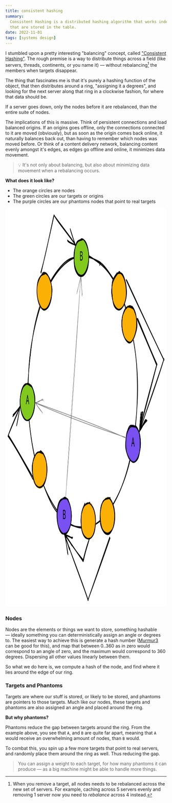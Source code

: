 ```yaml
---
title: consistent hashing
summary:
  Consistent Hashing is a distributed hashing algorithm that works independently from the number of servers or objects
  that are stored in the table.
date: 2022-11-01
tags: [systems design]
---
```


I stumbled upon a pretty interesting "balancing" concept, called
["Consistent Hashing"](https://en.wikipedia.org/wiki/Consistent_hashing). The rough premise is a way to distribute
things across a field (like servers, threads, continents, or you name it) — without rebalancing[^1] the members when
targets disappear.

[^1]:
    When you remove a target, all nodes needs to be rebalanced across the new set of servers. For example, caching
    across 5 servers evenly and removing 1 server now you need to _rebalance_ across 4 instead.

The thing that fascinates me is that it's purely a hashing function of the object, that then distributes around a ring,
"assigning it a degrees", and looking for the next server along that ring in a clockwise fashion, for where that data
should be.

If a server goes down, only the nodes before it are rebalanced, than the entire suite of nodes.

The implications of this is massive. Think of persistent connections and load balanced origins. If an origins goes
offline, only the connections connected to it are moved (obviously), but as soon as the origin comes back online, it
naturally balances back out, than having to remember which nodes was moved before. Or think of a content delivery
network, balancing content evenly amongst it's edges, as edges go offline and online, it minimizes data movement.

> 💡 It's not only about balancing, but also about minimizing data movement when a rebalancing occurs.

**What does it look like?**

- The orange circles are nodes
- The green circles are our targets or origins
- The purple circles are our phantoms nodes that point to real targets

<img src="image1.svg" width="1247.9982082005768" height="1241.1038977205753">

### Nodes

Nodes are the elements or things we want to store, something hashable — ideally something you can deterministically
assign an angle or degrees to. The easiest way to achieve this is generate a hash number
([Murmur3](https://github.com/aappleby/smhasher/blob/master/src/MurmurHash3.cpp) can be good for this), and map that
between 0..360 as in zero would correspond to an angle of zero, and the maximum would correspond to 360 degrees.
Dispersing all other values linearly between them.

So what we do here is, we compute a hash of the node, and find where it lies around the edge of our ring.

### Targets and Phantoms

Targets are where our stuff is stored, or likely to be stored, and phantoms are pointers to those targets. Much like our
nodes, these targets and phantoms are also assigned an angle and placed around the ring.

**But why phantoms?**

Phantoms reduce the gap between targets around the ring. From the example above, you see that `A`, and `B` are quite far
apart, meaning that `A` would receive an overwhelming amount of nodes, than `B` would.

To combat this, you spin up a few more targets that point to real servers, and randomly place them around the ring as
well. Thus reducing the gap.

> You can assign a weight to each target, for how many phantoms it can produce — as a big machine might be able to
> handle more things.
